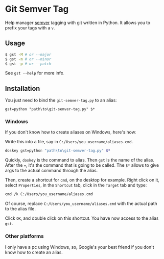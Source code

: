 # Git Semver Tag

Help manager [semver](http://semver.org) tagging with git written in Python. It allows you to prefix
your tags with a `v`.

## Usage


```bash
$ gst -M # or --major
$ gst -m # or --minor
$ gst -p # or --patch
```

See `gst --help` for more info.

## Installation

You just need to bind the `git-semver-tag.py` to an alias:

```
gst=python "path\to\git-semver-tag.py" $*
```

### Windows

If you don't know how to create aliases on Windows, here's how:

Write this into a file, say in `C:/Users/you_username/aliases.cmd`.

```bash
doskey gst=python "path\to\git-semver-tag.py" $*
```

Quickly, `doskey` is the command to alias. Then `gst` is the name of the alias. After the `=`, it's
the command that is going to be called. The `$*` allows to give args to the actual command through
the alias.

Then, create a shortcut for `cmd`, on the desktop for example. Right click on it, select
`Properties`, in the `Shortcut` tab, click in the `Target` tab and type:

```bash
cmd /k C:/Users/you_username/aliases.cmd
```

Of course, replace `C:/Users/you_username/aliases.cmd` with the actual path to the alias file.

Click `OK`, and double click on this shortcut. You have now access to the alias `gst`.

### Other platforms

I only have a pc using Windows, so, Google's your best friend if you don't know how to create an
alias.
